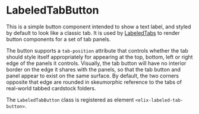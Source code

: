 # LabeledTabButton

This is a simple button component intended to show a text label, and styled by default to look like a classic tab. It is used by [LabeledTabs](LabeledTabs) to render button components for a set of tab panels.

The button supports a `tab-position` attribute that controls whether the tab should style itself appropriately for appearing at the top, bottom, left or right edge of the panels it controls. Visually, the tab button will have no interior border on the edge it shares with the panels, so that the tab button and panel appear to exist on the same surface. By default, the two corners opposite that edge are rounded in skeumorphic reference to the tabs of real-world tabbed cardstock folders.

The `LabeledTabButton` class is registered as element `<elix-labeled-tab-button>`.
